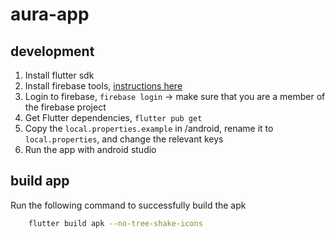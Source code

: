 # aura-app

## development

1. Install flutter sdk
2. Install firebase tools, [instructions here](https://firebase.google.com/docs/cli/#windows)
3. Login to firebase, `firebase login` -> make sure that you are a member of the firebase project
4. Get Flutter dependencies, `flutter pub get`
5. Copy the `local.properties.example` in /android, rename it to `local.properties`, and change the
   relevant keys
6. Run the app with android studio

## build app

Run the following command to successfully build the apk
```bash
    flutter build apk --no-tree-shake-icons
```